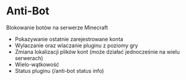 # Anti-Bot
Blokowanie botów na serwerze Minecraft


* Pokazywanie ostatnie zarejestrowane konta
* Wylaczanie oraz wlaczanie pluginu z poziomy gry
* Zmiana lokalizacji plików kont (może działać jednocześnie na wielu serwerach)
* Wielo-wątkowość
* Status pluginu (/anti-bot status info)
